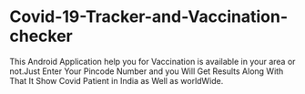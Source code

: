 # Covid-19-Tracker-and-Vaccination-checker

This Android Application help you for Vaccination is available in your area or not.Just Enter Your Pincode Number and you Will Get Results Along With That It Show 
Covid Patient in India as Well as worldWide.
